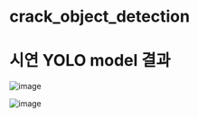 # crack_object_detection

# 시연 YOLO model 결과
![image](https://github.com/user-attachments/assets/eda6391b-9d0b-4c59-ae66-cf6d683f9d91)

![image](https://github.com/user-attachments/assets/8f8e19a2-fe11-4757-88f2-deb6a3b1224d)
